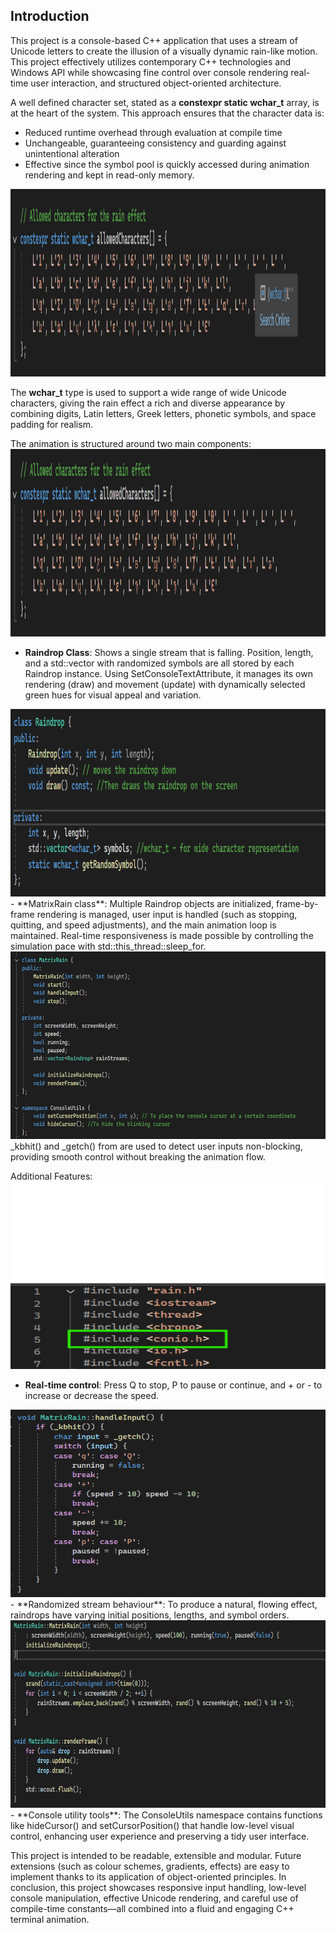 ## Introduction
This project is a console-based C++ application that uses a stream of Unicode letters to create the illusion of a visually dynamic rain-like motion. This project effectively utilizes contemporary C++ technologies and Windows API while showcasing fine control over console rendering real-time user interaction, and structured object-oriented architecture.

A well defined character set, stated as a **constexpr static wchar_t** array, is at the heart of the system. This approach ensures that the character data is:
 -  Reduced runtime overhead through evaluation at compile time  
 - Unchangeable, guaranteeing consistency and guarding against unintentional alteration  
 - Effective since the symbol pool is quickly accessed during animation rendering and kept in read-only memory.

<img src="https://raw.githubusercontent.com/par2hibATU/DigitalRain_Project.Cpp/main/docs/assets/images/11.png" width="650" height="300">

The **wchar_t** type is used to support a wide range of wide Unicode characters, giving the rain effect a rich and diverse appearance by combining digits, Latin letters, Greek letters, phonetic symbols, and space padding for realism.

The animation is structured around two main components:
<img src="https://raw.githubusercontent.com/par2hibATU/DigitalRain_Project.Cpp/main/docs/assets/images/12.png" width="650" height="300">
 - **Raindrop Class**: Shows a single stream that is falling. Position,
   length, and a std::vector with randomized symbols are all stored by
   each Raindrop instance. Using SetConsoleTextAttribute, it manages its
   own rendering (draw) and movement (update) with dynamically selected
   green hues for visual appeal and variation.
 
<img src="https://raw.githubusercontent.com/par2hibATU/DigitalRain_Project.Cpp/main/docs/assets/images/13.png" width="650" height="300">
 - **MatrixRain class**: Multiple Raindrop objects are initialized, frame-by-frame rendering is managed, user input is handled (such as stopping, quitting, and speed adjustments), and the main animation loop is maintained. Real-time responsiveness is made possible by controlling the simulation pace with std::this_thread::sleep_for.

<img src="https://raw.githubusercontent.com/par2hibATU/DigitalRain_Project.Cpp/main/docs/assets/images/14.png" width="650" height="300">
_kbhit() and _getch() from <conio.h> are used to detect user inputs non-blocking, providing smooth control without breaking the animation flow.


Additional Features:
<img src="https://raw.githubusercontent.com/par2hibATU/DigitalRain_Project.Cpp/main/docs/assets/images/15.png" width="650" height="300">
 - **Real-time control**: Press Q to stop, P to pause or continue, and + or - to increase or decrease the speed.
<img src="https://raw.githubusercontent.com/par2hibATU/DigitalRain_Project.Cpp/main/docs/assets/images/16.png" width="650" height="300">
 - **Randomized stream behaviour**: To produce a natural, flowing effect, raindrops have varying initial positions, lengths, and symbol orders.
<img src="https://raw.githubusercontent.com/par2hibATU/DigitalRain_Project.Cpp/main/docs/assets/images/17.png" width="650" height="300">
 - **Console utility tools**: The ConsoleUtils namespace contains functions like hideCursor() and setCursorPosition() that handle low-level visual control, enhancing user experience and preserving a tidy user interface.

This project is intended to be readable, extensible and modular. Future extensions (such as colour schemes, gradients, effects) are easy to implement thanks to its application of object-oriented principles.
In conclusion, this project showcases responsive input handling, low-level console manipulation, effective Unicode rendering, and careful use of compile-time constants—all combined into a fluid and engaging C++ terminal animation.
  

  



